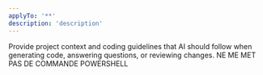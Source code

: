 ```yaml
---
applyTo: '**'
description: 'description'
---
```

Provide project context and coding guidelines that AI should follow when generating code, answering questions, or reviewing changes.
NE ME MET PAS DE COMMANDE POWERSHELL